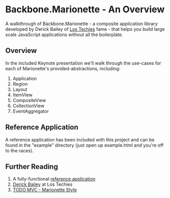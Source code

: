 Backbone.Marionette - An Overview
=================================

A walkthrough of Backbone.Marionette - a composite application library
developed by Derick Bailey of [Los Techies][los-techies] fame - that helps you
build large scale JavaScript applications without all the boilerplate.

Overview
--------

In the included Keynote presentation we'll walk through the use-cases for each
of Marionette's provided-abstractions, including:

1. Application
1. Region
1. Layout
1. ItemView
1. CompositeView
1. CollectionView
1. EventAggregator

Reference Application
---------------------

A reference application has been included with this project and can be found in
the "example" directory (just open up example.html and you're off to the races).

Further Reading
---------------

1. A fully-functional [reference application][reference-application]
1. [Derick Bailey][los-techies] at Los Techies
1. [TODO MVC - Marionette Style][todo-mvc]


[los-techies]: http://lostechies.com/derickbailey/
[todo-mvc]: https://github.com/tastejs/todomvc/tree/gh-pages/labs/architecture-examples/backbone_marionette
[reference-application]: https://github.com/laser/marionette-backbone-presentation/tree/master/example
